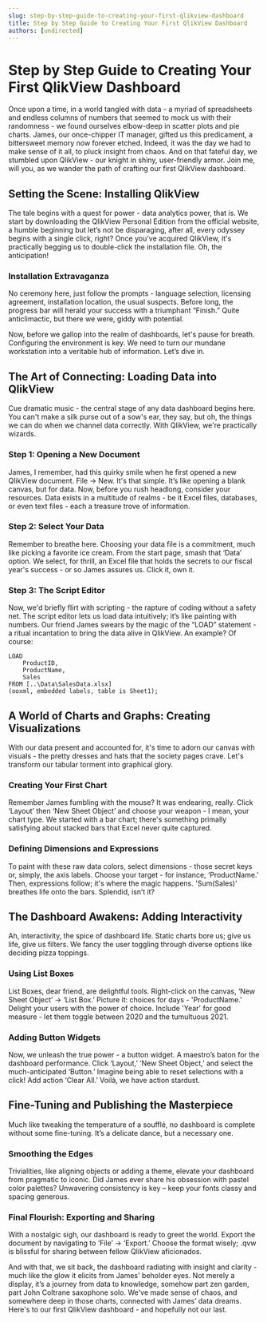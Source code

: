 ```yaml
---
slug: step-by-step-guide-to-creating-your-first-qlikview-dashboard
title: Step by Step Guide to Creating Your First QlikView Dashboard
authors: [undirected]
---
```



# Step by Step Guide to Creating Your First QlikView Dashboard

Once upon a time, in a world tangled with data - a myriad of spreadsheets and endless columns of numbers that seemed to mock us with their randomness - we found ourselves elbow-deep in scatter plots and pie charts. James, our once-chipper IT manager, gifted us this predicament, a bittersweet memory now forever etched. Indeed, it was the day we had to make sense of it all, to pluck insight from chaos. And on that fateful day, we stumbled upon QlikView - our knight in shiny, user-friendly armor. Join me, will you, as we wander the path of crafting our first QlikView dashboard.

## Setting the Scene: Installing QlikView

The tale begins with a quest for power - data analytics power, that is. We start by downloading the QlikView Personal Edition from the official website, a humble beginning but let’s not be disparaging, after all, every odyssey begins with a single click, right? Once you’ve acquired QlikView, it's practically begging us to double-click the installation file. Oh, the anticipation!

### Installation Extravaganza

No ceremony here, just follow the prompts - language selection, licensing agreement, installation location, the usual suspects. Before long, the progress bar will herald your success with a triumphant “Finish.” Quite anticlimactic, but there we were, giddy with potential.

Now, before we gallop into the realm of dashboards, let's pause for breath. Configuring the environment is key. We need to turn our mundane workstation into a veritable hub of information. Let’s dive in.

## The Art of Connecting: Loading Data into QlikView

Cue dramatic music - the central stage of any data dashboard begins here. You can't make a silk purse out of a sow's ear, they say, but oh, the things we can do when we channel data correctly. With QlikView, we're practically wizards.

### Step 1: Opening a New Document

James, I remember, had this quirky smile when he first opened a new QlikView document. File → New. It's that simple. It’s like opening a blank canvas, but for data. Now, before you rush headlong, consider your resources. Data exists in a multitude of realms - be it Excel files, databases, or even text files - each a treasure trove of information.

### Step 2: Select Your Data

Remember to breathe here. Choosing your data file is a commitment, much like picking a favorite ice cream. From the start page, smash that ‘Data’ option. We select, for thrill, an Excel file that holds the secrets to our fiscal year's success - or so James assures us. Click it, own it.

### Step 3: The Script Editor

Now, we'd briefly flirt with scripting - the rapture of coding without a safety net. The script editor lets us load data intuitively; it’s like painting with numbers. Our friend James swears by the magic of the “LOAD” statement - a ritual incantation to bring the data alive in QlikView. An example? Of course:

```qlikview
LOAD
    ProductID,
    ProductName,
    Sales
FROM [..\Data\SalesData.xlsx]
(ooxml, embedded labels, table is Sheet1);
```

## A World of Charts and Graphs: Creating Visualizations

With our data present and accounted for, it's time to adorn our canvas with visuals - the pretty dresses and hats that the society pages crave. Let's transform our tabular torment into graphical glory.

### Creating Your First Chart

Remember James fumbling with the mouse? It was endearing, really. Click ‘Layout’ then ‘New Sheet Object’ and choose your weapon - I mean, your chart type. We started with a bar chart; there's something primally satisfying about stacked bars that Excel never quite captured.

### Defining Dimensions and Expressions

To paint with these raw data colors, select dimensions - those secret keys or, simply, the axis labels. Choose your target - for instance, ‘ProductName.’ Then, expressions follow; it's where the magic happens. 'Sum(Sales)' breathes life onto the bars. Splendid, isn’t it?

## The Dashboard Awakens: Adding Interactivity

Ah, interactivity, the spice of dashboard life. Static charts bore us; give us life, give us filters. We fancy the user toggling through diverse options like deciding pizza toppings.

### Using List Boxes

List Boxes, dear friend, are delightful tools. Right-click on the canvas, ‘New Sheet Object’ → ‘List Box.’ Picture it: choices for days - 'ProductName.' Delight your users with the power of choice. Include 'Year' for good measure - let them toggle between 2020 and the tumultuous 2021.

### Adding Button Widgets

Now, we unleash the true power - a button widget. A maestro’s baton for the dashboard performance. Click ‘Layout,’ ‘New Sheet Object,’ and select the much-anticipated ‘Button.’ Imagine being able to reset selections with a click! Add action ‘Clear All.’ Voilà, we have action stardust.

## Fine-Tuning and Publishing the Masterpiece

Much like tweaking the temperature of a soufflé, no dashboard is complete without some fine-tuning. It’s a delicate dance, but a necessary one.

### Smoothing the Edges

Trivialities, like aligning objects or adding a theme, elevate your dashboard from pragmatic to iconic. Did James ever share his obsession with pastel color palettes? Unwavering consistency is key – keep your fonts classy and spacing generous.

### Final Flourish: Exporting and Sharing

With a nostalgic sigh, our dashboard is ready to greet the world. Export the document by navigating to ‘File’ → ‘Export.’ Choose the format wisely; .qvw is blissful for sharing between fellow QlikView aficionados.

And with that, we sit back, the dashboard radiating with insight and clarity - much like the glow it elicits from James' beholder eyes. Not merely a display, it’s a journey from data to knowledge, somehow part zen garden, part John Coltrane saxophone solo. We've made sense of chaos, and somewhere deep in those charts, connected with James’ data dreams. Here's to our first QlikView dashboard - and hopefully not our last.
